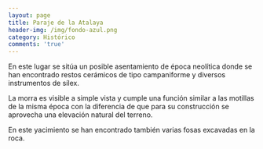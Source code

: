 ```yaml
---
layout: page
title: Paraje de la Atalaya
header-img: /img/fondo-azul.png
category: Histórico
comments: 'true'
---
```



En este lugar se sitúa un posible asentamiento de época neolítica donde se han encontrado restos cerámicos de tipo campaniforme y diversos instrumentos de sílex. 

La morra es visible a simple vista y cumple una función similar a las motillas de la misma época con la diferencia de que para su construcción se aprovecha una elevación natural del terreno. 

En este yacimiento se han encontrado también varias fosas excavadas en la roca.
